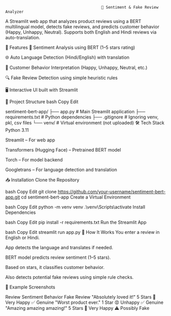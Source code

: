                                               📖 Sentiment & Fake Review Analyzer
A Streamlit web app that analyzes product reviews using a BERT multilingual model, detects fake reviews, and predicts customer behavior (Happy, Unhappy, Neutral).
Supports both English and Hindi reviews via auto-translation.

🚀 Features
🤖 Sentiment Analysis using BERT (1–5 stars rating)

🌐 Auto Language Detection (Hindi/English) with translation

🧠 Customer Behavior Interpretation (Happy, Unhappy, Neutral, etc.)

🔍 Fake Review Detection using simple heuristic rules

🖥️ Interactive UI built with Streamlit

📂 Project Structure
bash
Copy
Edit


sentiment-bert-app/
├── app.py                # Main Streamlit application
├── requirements.txt      # Python dependencies
├── .gitignore            # Ignoring venv, pkl, csv files
└── venv/                 # Virtual environment (not uploaded)
🛠️ Tech Stack
Python 3.11

Streamlit – For web app

Transformers (Hugging Face) – Pretrained BERT model

Torch – For model backend

Googletrans – For language detection and translation

📥 Installation
Clone the Repository

bash
Copy
Edit
git clone https://github.com/your-username/sentiment-bert-app.git
cd sentiment-bert-app
Create a Virtual Environment

bash
Copy
Edit
python -m venv venv
.\venv\Scripts\activate
Install Dependencies

bash
Copy
Edit
pip install -r requirements.txt
Run the Streamlit App

bash
Copy
Edit
streamlit run app.py
🧠 How It Works
You enter a review in English or Hindi.

App detects the language and translates if needed.

BERT model predicts review sentiment (1–5 stars).

Based on stars, it classifies customer behavior.

Also detects potential fake reviews using simple rule checks.

🎯 Example Screenshots

Review	Sentiment	Behavior	Fake Review
"Absolutely loved it!"	5 Stars	🥳 Very Happy	✅ Genuine
"Worst product ever."	1 Star	😡 Unhappy	✅ Genuine
"Amazing amazing amazing!"	5 Stars	🥳 Very Happy	⚠️ Possibly Fake
